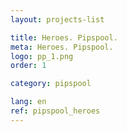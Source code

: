 ```yaml
---
layout: projects-list

title: Heroes. Pipspool.
meta: Heroes. Pipspool.
logo: pp_1.png
order: 1

category: pipspool

lang: en
ref: pipspool_heroes
---
```

